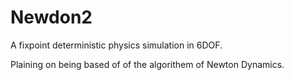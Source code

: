 # Newdon2
A fixpoint deterministic physics simulation in 6DOF.

Plaining on being based of of the algorithem of Newton Dynamics.
